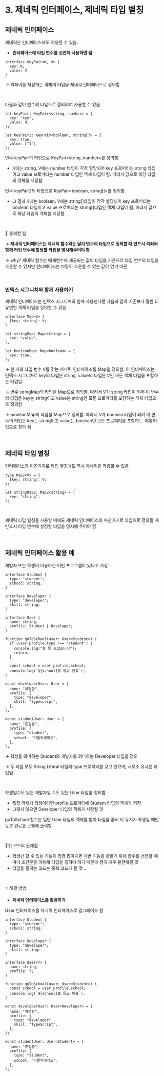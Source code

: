 # 3. 제네릭 인터페이스, 제네릭 타입 별칭
## 제네릭 인터페이스


제네릭은 인터페이스에도 적용할 수 있음.

- **인터페이스에 타입 변수를 선언해 사용하면 됨**

```tsx
interface KeyPair<K, V> {
  key: K;
  value: V;
}
```

→ 키페어를 저장하는 객체의 타입을 제네릭 인터페이스로 정의함

<br>

다음과 같이 변수의 타입으로 정의하여 사용할 수 있음

```tsx
let keyPair: KeyPair<string, number> = {
  key: "key",
  value: 0,
};

let keyPair2: KeyPair<boolean, string[]> = {
  key: true,
  value: ["1"],
};
```

변수 keyPair의 타입으로 KeyPair<string, number>를 정의함.

- K에는 string, V에는 number 타입이 각각 할당되어 key 프로퍼티는 string 타입이고 value 프로퍼티는 number 타입인 객체 타입이 됨. 따라서 값으로 해당 타입의 객체를 저장함

변수 keyPair2의 타입으로 KeyPair<boolean, string[]>를 정의함.

- 그 결과 K에는 boolean, V에는 string[]타입이 각각 할당되어 key 프로퍼티는 boolean 타입이고 value 프로퍼티는 string[]타입인 객체 타입이 됨. 따라서 값으로 해당 타입의 객체를 저장함

<br>

🚨 중의할 점

**→ 제네릭 인터페이스는 제네릭 함수와는 달리 변수의 타입으로 정의할 때 반드시 꺽쇠와 함께 타입 변수에 할당할 타입을 명시해주어야 함**

→ why? 제네릭 함수는 매개변수에 제공되는 값의 타입을 기준으로 타입 변수의 타입을 추론할 수 있지만 인터페이스는 마땅히 추론할 수 있는 값이 없기 때문

<br>

### 인덱스 시그니쳐와 함께 사용하기

제네릭 인터페이스는 인덱스 시그니쳐와 함께 사용한다면 다음과 같이 기존보다 훨씬 더 유연한 객체 타입을 정의할 수 있음

```tsx
interface Map<V> {
  [key: string]: V;
}

let stringMap: Map<string> = {
  key: "value",
};

let booleanMap: Map<boolean> = {
  key: true,
};
```

→ 한 개의 타입 변수 V를 갖는 제네릭 인터페이스를 Map을 정의함. 이 인터페이스는 인덱스 시그니쳐로 key의 타입은 string, value의 타입은 V인 모든 객체 타입을 포함하는 타입임

→ 변수 stringMap의 타입을 Map<string>으로 정의함. 따라서 V가 string 타입이 되어 이 변수의 타입은 key는 string이고 value는 string인 모든 프로퍼티를 포함하는 객체 타입으로 정의함

→ booleanMap의 타입을 Map<boolean>으로 정의함. 따라서 V가 boolean 타입이 되어 이 변수의 타입은 key는 string이고 value는 boolean인 모든 프로퍼티를 포함하는 객체 타입으로 정의 됨

<br>

## 제네릭 타입 별칭


인터페이스와 마찬가지로 타입 별칭에도 역시 제네릭을 적용할 수 있음

```tsx
type Map2<V> = {
  [key: string]: V;
};

let stringMap2: Map2<string> = {
  key: "string",
};
```

<br>

제네릭 타입 별칭을 사용할 때에도 제네릭 인터페이스와 마찬가지로 타입으로 정의될 때 반드시 타입 변수에 설정할 타입을 명시해 주어야 함

<br>

## 제네릭 인터페이스 활용 예

개발자 또는 학생이 이용하는 어떤 프로그램이 있다고 가정

```tsx
interface Student {
  type: "student";
  school: string;
}

interface Developer {
  type: "developer";
  skill: string;
}

interface User {
  name: string;
  profile: Student | Developer;
}

function goToSchool(user: User<Student>) {
  if (user.profile.type !== "student") {
    console.log("잘 못 오셨습니다");
    return;
  }

  const school = user.profile.school;
  console.log(`${school}로 등교 완료`);
}

const developerUser: User = {
  name: "이정환",
  profile: {
    type: "developer",
    skill: "typescript",
  },
};

const studentUser: User = {
  name: "홍길동",
  profile: {
    type: "student",
    school: "가톨릭대학교",
  },
};
```

→ 학생을 의미하는 Student와 개발자를 의미하는 Developer 타입을 정의

→ 두 타입 모두 String Literal 타입의 type 프로퍼티를 갖고 있으며, 서로소 유니온 타입임

<br>

학생일수도 있는 개발자일 수도 있는 User 타입을 정의함

- 특정 객체가 학생이라면 profile 프로퍼티에 Student 타입의 객체가 저장
- 그렇지 않으면 Developer 타입의 객체가 저장될 것

goToSchool 함수는 일단 User 타입의 객체를 받아 타입을 좁혀 이 유저가 학생일 때만 등교 완료를 콘솔에 출력함

<br>

🚨위 코드의 문제점

- 학생만 할 수 있는 기능이 점점 많아지면 매번 기능을 만들기 위해 함수를 선언할 때마다 조건문을 이용해 타입을 좁혀야 하기 때문에 결국 매우 불편해질 것
- 타입을 좁히는 코드는 중복 코드가 될 것…

 
<br>

⭐ 해결 방법

- **제네릭 인터페이스를 활용하기**

User 인터페이스를 제네릭 인터페이스로 업그레이드 함

```tsx
interface Student {
  type: "student";
  school: string;
}

interface Developer {
  type: "developer";
  skill: string;
}

interface User<T> {
  name: string;
  profile: T;
}

function goToSchool(user: User<Student>) {
  const school = user.profile.school;
  console.log(`${school}로 등교 완료`);
}

const developerUser: User<Developer> = {
  name: "이정환",
  profile: {
    type: "developer",
    skill: "TypeScript",
  },
};

const studentUser: User<Student> = {
  name: "홍길동",
  profile: {
    type: "student",
    school: "가톨릭대학교",
  },
};
```
